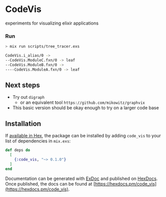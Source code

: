 # CodeVis

experiments for visualizing elixir applications

### Run

```bash
> mix run scripts/tree_tracer.exs

CodeVis.i_alias/0 ->
--CodeVis.ModuleC.fxn/0 -> leaf
--CodeVis.ModuleB.fxn/0 ->
----CodeVis.ModuleA.fxn/0 -> leaf
```

## Next steps
* Try out `digraph`
  * or an equivalent tool `https://github.com/mikowitz/graphvix`
* This basic version should be okay enough to try on a larger code base

## Installation

If [available in Hex](https://hex.pm/docs/publish), the package can be installed
by adding `code_vis` to your list of dependencies in `mix.exs`:

```elixir
def deps do
  [
    {:code_vis, "~> 0.1.0"}
  ]
end
```

Documentation can be generated with [ExDoc](https://github.com/elixir-lang/ex_doc)
and published on [HexDocs](https://hexdocs.pm). Once published, the docs can
be found at [https://hexdocs.pm/code_vis](https://hexdocs.pm/code_vis).

